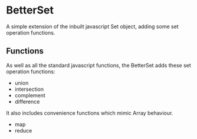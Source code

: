# BetterSet

A simple extension of the inbuilt javascript Set object, adding some set operation functions.

## Functions
As well as all the standard javascript functions, the BetterSet adds these set operation functions:
 * union
 * intersection
 * complement
 * difference

It also includes convenience functions which mimic Array behaviour.
 * map
 * reduce
